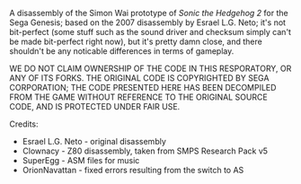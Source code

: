 A disassembly of the Simon Wai prototype of _Sonic the Hedgehog 2_ for the Sega Genesis; based on the 2007 disassembly by Esrael L.G. Neto; it's not bit-perfect (some stuff such as the sound driver and checksum simply can't be made bit-perfect right now), but it's pretty damn close, and there shouldn't be any noticable differences in terms of gameplay.

WE DO NOT CLAIM OWNERSHIP OF THE CODE IN THIS RESPORATORY, OR ANY OF ITS FORKS. THE ORIGINAL CODE IS COPYRIGHTED BY SEGA CORPORATION; THE CODE PRESENTED HERE HAS BEEN DECOMPILED FROM THE GAME WITHOUT REFERENCE TO THE ORIGINAL SOURCE CODE, AND IS PROTECTED UNDER FAIR USE.

Credits:
* Esrael L.G. Neto - original disassembly
* Clownacy - Z80 disassembly, taken from SMPS Research Pack v5
* SuperEgg - ASM files for music
* OrionNavattan - fixed errors resulting from the switch to AS
